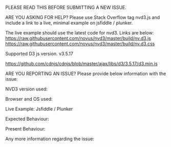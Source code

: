 PLEASE READ THIS BEFORE SUBMITTING A NEW ISSUE.

ARE YOU ASKING FOR HELP? Please use Stack Overflow tag nvd3.js and include a link to a live, minimal example on jsfiddle / plunker.

The live example should use the latest code for nvd3. Links are below:
https://raw.githubusercontent.com/novus/nvd3/master/build/nv.d3.js
https://raw.githubusercontent.com/novus/nvd3/master/build/nv.d3.css

Supported D3 js version. v3.5.17

https://github.com/cdnjs/cdnjs/blob/master/ajax/libs/d3/3.5.17/d3.min.js

ARE YOU REPORTING AN ISSUE? Please provide below information with the issue:

NVD3 version used:

Browser and OS used:

Live Example: Jsfiddle / Plunker

Expected Behaviour:

Present Behaviour:

Any more information regarding the issue:
